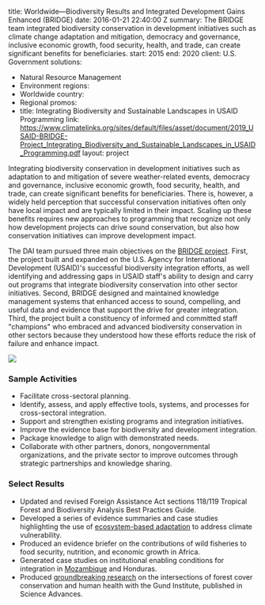 
title: Worldwide—Biodiversity Results and Integrated Development Gains Enhanced (BRIDGE)
date: 2016-01-21 22:40:00 Z
summary: The BRIDGE team integrated biodiversity conservation in development initiatives
  such as climate change adaptation and mitigation, democracy and governance, inclusive
  economic growth, food security, health, and trade, can create significant benefits
  for beneficiaries.
start: 2015
end: 2020
client: U.S. Government
solutions:
- Natural Resource Management
- Environment
regions:
- Worldwide
country:
- Regional
promos:
- title: Integrating Biodiversity and Sustainable Landscapes in USAID Programming
  link: https://www.climatelinks.org/sites/default/files/asset/document/2019_USAID-BRIDGE-Project_Integrating_Biodiversity_and_Sustainable_Landscapes_in_USAID_Programming.pdf
layout: project


Integrating biodiversity conservation in development initiatives such as adaptation to and mitigation of severe weather-related events, democracy and governance, inclusive economic growth, food security, health, and trade, can create significant benefits for beneficiaries. There is, however, a widely held perception that successful conservation initiatives often only have local impact and are typically limited in their impact. Scaling up these benefits requires new approaches to programming that recognize not only how development projects can drive sound conservation, but also how conservation initiatives can improve development impact.

The DAI team pursued three main objectives on the [BRIDGE project](https://rmportal.net/biodiversityconservation-gateway/resources/projects/bridge). First, the project built and expanded on the U.S. Agency for International Development (USAID)'s successful biodiversity integration efforts, as well identifying and addressing gaps in USAID staff's ability to design and carry out programs that integrate biodiversity conservation into other sector initiatives. Second, BRIDGE designed and maintained knowledge management systems that enhanced access to sound, compelling, and useful data and evidence that support the drive for greater integration. Third, the project built a constituency of informed and committed staff "champions" who embraced and advanced biodiversity conservation in other sectors because they understood how these efforts reduce the risk of failure and enhance impact.

![](https://assetify-dai.com/projects/BRIDGE%20New.jpg)

### Sample Activities

* Facilitate cross-sectoral planning.
* Identify, assess, and apply effective tools, systems, and processes for cross-sectoral integration.
* Support and strengthen existing programs and integration initiatives.
* Improve the evidence base for biodiversity and development integration.
* Package knowledge to align with demonstrated needs.
* Collaborate with other partners, donors, nongovernmental organizations, and the private sector to improve outcomes through strategic partnerships and knowledge sharing.

### Select Results

* Updated and revised Foreign Assistance Act sections 118/119 Tropical Forest and Biodiversity Analysis Best Practices Guide.
* Developed a series of evidence summaries and case studies highlighting the use of [ecosystem-based adaptation](https://rmportal.net/biodiversityconservation-gateway/conservation-development/global-climate-change/what-is-ecosystem-based-adaptation) to address climate vulnerability.
* Produced an evidence briefer on the contributions of wild fisheries to food security, nutrition, and economic growth in Africa.
* Generated case studies on institutional enabling conditions for integration in [Mozambique](https://www.climatelinks.org/blog/better-climate-financing-through-cost-benefit-analysis) and Honduras.
* Produced [groundbreaking research](http://advances.sciencemag.org/content/4/8/eaat2853) on the intersections of forest cover conservation and human health with the Gund Institute, published in Science Advances.
